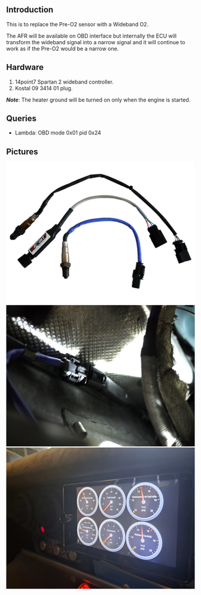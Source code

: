## Introduction

This is to replace the Pre-O2 sensor with a Wideband O2.

The AFR will be available on OBD interface but internally the ECU will
transform the wideband signal into a narrow signal and it will continue
to work as if the Pre-O2 would be a narrow one.

## Hardware

 1. 14point7 Spartan 2 wideband controller.
 2. Kostal 09 3414 01 plug.

***Note***: The heater ground will be turned on only when the engine is started.

## Queries

 - Lambda: OBD mode 0x01 pid 0x24

## Pictures

![alt text](../../../documentation/Usage/wideband/spartan2.jpg "Spartan 2 Wideband Controller")
![alt text](../../../documentation/Usage/wideband/oncar.jpg "Mounted on the car")
![alt text](../../../documentation/Usage/wideband/obdapp.jpg "Result in a OBD Application")
